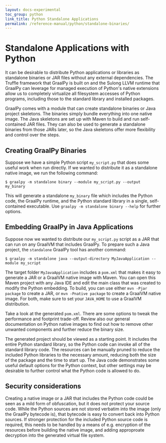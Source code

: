 ```yaml
---
layout: docs-experimental
toc_group: python
link_title: Python Standalone Applications
permalink: /reference-manual/python/standalone-binaries/
---
```

# Standalone Applications with Python

It can be desirable to distribute Python applications or libraries as standalone binaries or JAR files without any external dependencies.
The Truffle framework that GraalPy is built on and the Sulong LLVM runtime that GraalPy can leverage for managed execution of Python's native extensions allow us to completely virtualize all filesystem accesses of Python programs, including those to the standard library and installed packages.

GraalPy comes with a module that can create standalone binaries or Java project skeletons.
The binaries simply bundle everything into one native image.
The Java skeletons are set up with Maven to build and run self-contained JAR files.
They can also be used to generate a standalone binaries from those JARs later, so the Java skeletons offer more flexibility and control over the steps.

## Creating GraalPy Binaries

Suppose we have a simple Python script `my_script.py` that does some useful work when run directly.
If we wanted to distribute it as a standalone native image, we run the following command:

```
$ graalpy -m standalone binary --module my_script.py --output my_binary
```

This will generate a standalone `my_binary` file which includes the Python code, the GraalPy runtime, and the Python standard library in a single, self-contained executable.
Use `graalpy -m standalone binary --help` for further options.

## Embedding GraalPy in Java Applications

Suppose now we wanted to distribute our `my_script.py` script as a JAR that can run on any GraalVM that includes GraalPy.
To prepare such a Java project, the `standalone` GraalPy tool has another command:

```
$ graalpy -m standalone java --output-directory MyJavaApplication --module my_script
```

The target folder `MyJavaApplication` includes a `pom.xml` that makes it easy to generate a JAR or a GraalVM native image with Maven.
You can open this Maven project with any Java IDE and edit the main class that was created to modify the Python embedding.
To build, you can use either `mvn -Pjar package` to create a JAR, or `mvn -Pnative package` to create a GraalVM native image.
For both, make sure to set your `JAVA_HOME` to use a GraalVM distribution.

Take a look at the generated `pom.xml`.
There are some options to tweak the performance and footprint trade-off.
Review also our general documentation on Python native images to find out how to remove other unwanted components and further reduce the binary size.

The generated project should be viewed as a starting point.
It includes the entire Python standard library, so the Python code can invoke all of the standard library code.
The resources can be manually pruned to reduce the included Python libraries to the necessary amount, reducing both the size of the package and the time to start up.
The Java code demonstrates some useful default options for the Python context, but other settings may be desirable to further control what the Python code is allowed to do.

## Security considerations

Creating a native image or a JAR that includes the Python code could be seen as a mild form of obfuscation, but it does not protect your source code.
While the Python sources are not stored verbatim into the image (only the GraalPy bytecode is), that bytecode is easy to convert back into Python sources.
If stronger protection for the included Python source code is required, this needs to be handled by a means of e.g. encryption of the resources before building the native image, and adding approproate decryption into the generated virtual file system.
